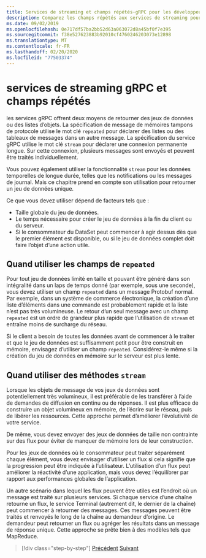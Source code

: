 ```yaml
---
title: Services de streaming et champs répétés-gRPC pour les développeurs WCF
description: Comparez les champs répétés aux services de streaming pour passer des collections de données à l’aide de gRPC.
ms.date: 09/02/2019
ms.openlocfilehash: 0e717df57ba2bb52d63a063072d8a45bf0f7e395
ms.sourcegitcommit: f38e527623883b92010cf4760246203073e12898
ms.translationtype: MT
ms.contentlocale: fr-FR
ms.lasthandoff: 02/20/2020
ms.locfileid: "77503374"
---
```

# <a name="grpc-streaming-services-vs-repeated-fields"></a>services de streaming gRPC et champs répétés

les services gRPC offrent deux moyens de retourner des jeux de données ou des listes d’objets. La spécification de message de mémoires tampons de protocole utilise le mot clé `repeated` pour déclarer des listes ou des tableaux de messages dans un autre message. La spécification du service gRPC utilise le mot clé `stream` pour déclarer une connexion permanente longue. Sur cette connexion, plusieurs messages sont envoyés et peuvent être traités individuellement. 

Vous pouvez également utiliser la fonctionnalité `stream` pour les données temporelles de longue durée, telles que les notifications ou les messages de journal. Mais ce chapitre prend en compte son utilisation pour retourner un jeu de données unique.

Ce que vous devez utiliser dépend de facteurs tels que :

- Taille globale du jeu de données.
- Le temps nécessaire pour créer le jeu de données à la fin du client ou du serveur.
- Si le consommateur du DataSet peut commencer à agir dessus dès que le premier élément est disponible, ou si le jeu de données complet doit faire l’objet d’une action utile.

## <a name="when-to-use-repeated-fields"></a>Quand utiliser les champs de `repeated`

Pour tout jeu de données limité en taille et pouvant être généré dans son intégralité dans un laps de temps donné (par exemple, sous une seconde), vous devez utiliser un champ `repeated` dans un message Protobuf normal. Par exemple, dans un système de commerce électronique, la création d’une liste d’éléments dans une commande est probablement rapide et la liste n’est pas très volumineuse. Le retour d’un seul message avec un champ `repeated` est un ordre de grandeur plus rapide que l’utilisation de `stream` et entraîne moins de surcharge du réseau.

Si le client a besoin de toutes les données avant de commencer à le traiter et que le jeu de données est suffisamment petit pour être construit en mémoire, envisagez d’utiliser un champ `repeated`. Considérez-le même si la création du jeu de données en mémoire sur le serveur est plus lente.

## <a name="when-to-use-stream-methods"></a>Quand utiliser des méthodes `stream`

Lorsque les objets de message de vos jeux de données sont potentiellement très volumineux, il est préférable de les transférer à l’aide de demandes de diffusion en continu ou de réponses. Il est plus efficace de construire un objet volumineux en mémoire, de l’écrire sur le réseau, puis de libérer les ressources. Cette approche permet d’améliorer l’évolutivité de votre service.

De même, vous devez envoyer des jeux de données de taille non contrainte sur des flux pour éviter de manquer de mémoire lors de leur construction.

Pour les jeux de données où le consommateur peut traiter séparément chaque élément, vous devez envisager d’utiliser un flux si cela signifie que la progression peut être indiquée à l’utilisateur. L’utilisation d’un flux peut améliorer la réactivité d’une application, mais vous devez l’équilibrer par rapport aux performances globales de l’application.

Un autre scénario dans lequel les flux peuvent être utiles est l’endroit où un message est traité sur plusieurs services. Si chaque service d’une chaîne retourne un flux, le service Terminal (autrement dit, le dernier de la chaîne) peut commencer à retourner des messages. Ces messages peuvent être traités et renvoyés le long de la chaîne au demandeur d’origine. Le demandeur peut retourner un flux ou agréger les résultats dans un message de réponse unique. Cette approche se prête bien à des modèles tels que MapReduce.

>[!div class="step-by-step"]
>[Précédent](migrate-duplex-services.md)
>[Suivant](client-libraries.md)
